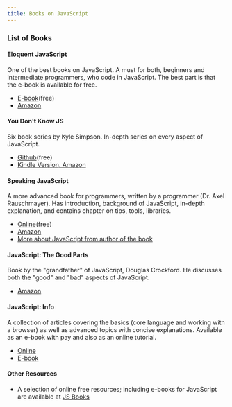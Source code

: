 ```yaml
---
title: Books on JavaScript
---
```

 ### List of Books

#### Eloquent JavaScript

One of the best books on JavaScript. A must for both, beginners and intermediate programmers, who code in JavaScript. The best part is that the e-book is available for free.

- [E-book](https://eloquentjavascript.net/)(free)
- [Amazon](https://www.amazon.com/gp/product/1593275846/ref=as_li_qf_sp_asin_il_tl?ie=UTF8&camp=1789&creative=9325&creativeASIN=1593275846&linkCode=as2&tag=marijhaver-20&linkId=VPXXXSRYC5COG5R5)

#### You Don't Know JS

Six book series by Kyle Simpson. In-depth series on every aspect of JavaScript.

- [Github](https://github.com/getify/You-Dont-Know-JS)(free)
- [Kindle Version, Amazon](https://www.amazon.com/You-Dont-Know-Js-Book/dp/B01AY9P0P6)

#### Speaking JavaScript

A more advanced book for programmers, written by a programmer (Dr. Axel Rauschmayer). Has introduction, background of JavaScript, in-depth explanation, and contains chapter on tips, tools, libraries.

- [Online](http://speakingjs.com/es5/)(free)
- [Amazon](https://www.amazon.com/Speaking-JavaScript-Depth-Guide-Programmers-ebook/dp/B00INES03O)
- [More about JavaScript from author of the book](http://2ality.com/)

#### JavaScript: The Good Parts

Book by the "grandfather" of JavaScript, Douglas Crockford. He discusses both the "good" and "bad" aspects of JavaScript.

- [Amazon](https://www.amazon.com/JavaScript-Good-Parts-Douglas-Crockford/dp/0596517742)

#### JavaScript: Info

A collection of articles covering the basics (core language and working with a browser) as well as advanced topics with concise explanations. Available as an e-book with pay and also as an online tutorial.

- [Online](https://javascript.info/)
- [E-book](https://javascript.info/ebook)

#### Other Resources

- A selection of online free resources; including e-books for JavaScript are available at [JS Books](https://jsbooks.revolunet.com/)
